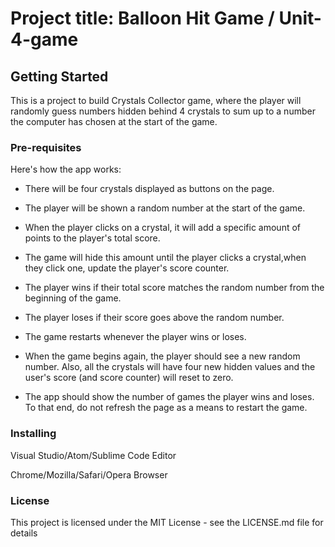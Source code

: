 # Project title: Balloon Hit Game / Unit-4-game
 
## Getting Started

This is a project to build Crystals Collector game, where the player will randomly guess numbers hidden behind 4 crystals to sum up to a number the computer has chosen at the start of the game.

### Pre-requisites

Here's how the app works:

* There will be four crystals displayed as buttons on the page.

* The player will be shown a random number at the start of the game.

* When the player clicks on a crystal, it will add a specific amount of points to the player's total score. 

* The game will hide this amount until the player clicks a crystal,when they click one, update the player's score counter.

* The player wins if their total score matches the random number from the beginning of the game.
* The player loses if their score goes above the random number.

* The game restarts whenever the player wins or loses.

* When the game begins again, the player should see a new random number. Also, all the crystals will have four new hidden values and the user's score (and score counter) will reset to zero.


* The app should show the number of games the player wins and loses. To that end, do not refresh the page as a means to restart the game.


### Installing
Visual Studio/Atom/Sublime Code Editor

Chrome/Mozilla/Safari/Opera Browser

### License
This project is licensed under the MIT License - see the LICENSE.md file for details
